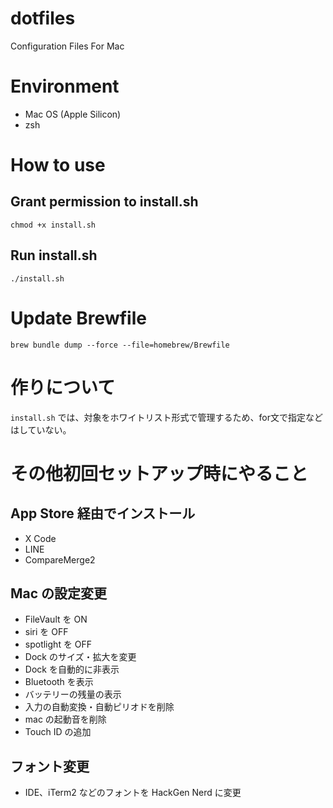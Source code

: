 # dotfiles

Configuration Files For Mac

# Environment

- Mac OS (Apple Silicon)
- zsh

# How to use

## Grant permission to install.sh

```shell
chmod +x install.sh
```

## Run install.sh

```shell
./install.sh
```

# Update Brewfile

```shell
brew bundle dump --force --file=homebrew/Brewfile
```

# 作りについて

`install.sh` では、対象をホワイトリスト形式で管理するため、for文で指定などはしていない。

# その他初回セットアップ時にやること

## App Store 経由でインストール

- X Code
- LINE
- CompareMerge2 

## Mac の設定変更

- FileVault を ON
- siri を OFF
- spotlight を OFF
- Dock のサイズ・拡大を変更
- Dock を自動的に非表示
- Bluetooth を表示
- バッテリーの残量の表示
- 入力の自動変換・自動ピリオドを削除
- mac の起動音を削除
- Touch ID の追加

## フォント変更

- IDE、iTerm2 などのフォントを HackGen Nerd に変更
